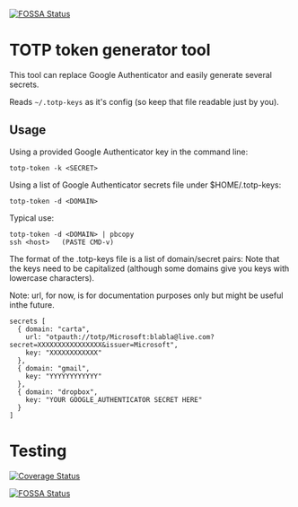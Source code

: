 [![FOSSA Status](https://app.fossa.com/api/projects/git%2Bgithub.com%2Facacio%2Ftotp-token.svg?type=small)](https://app.fossa.com/projects/git%2Bgithub.com%2Facacio%2Ftotp-token?ref=badge_large)

# TOTP token generator tool

This tool can replace Google Authenticator and easily generate several secrets.

Reads `~/.totp-keys` as it's config (so keep that file readable just by you).

## Usage

Using a provided Google Authenticator key in the command line:
```
totp-token -k <SECRET>
```

Using a list of Google Authenticator secrets file under $HOME/.totp-keys:
```
totp-token -d <DOMAIN>
```

Typical use:
```
totp-token -d <DOMAIN> | pbcopy
ssh <host>   (PASTE CMD-v)
```

The format of the .totp-keys file is a list of domain/secret pairs:
Note that the keys need to be capitalized (although some domains give you keys with lowercase characters).

Note: url, for now, is for documentation purposes only but might be useful inthe future.

```
secrets [
  { domain: "carta",
    url: "otpauth://totp/Microsoft:blabla@live.com?secret=XXXXXXXXXXXXXXXX&issuer=Microsoft",
    key: "XXXXXXXXXXXX"
  },
  { domain: "gmail",
    key: "YYYYYYYYYYYY"
  },
  { domain: "dropbox",
    key: "YOUR GOOGLE_AUTHENTICATOR SECRET HERE"
  }
]
```

# Testing
[![Coverage Status](https://coveralls.io/repos/github/acacio/totp-token/badge.svg?branch=master)](https://coveralls.io/github/acacio/totp-token?branch=master)


[![FOSSA Status](https://app.fossa.com/api/projects/git%2Bgithub.com%2Facacio%2Ftotp-token.svg?type=large)](https://app.fossa.com/projects/git%2Bgithub.com%2Facacio%2Ftotp-token?ref=badge_large)

